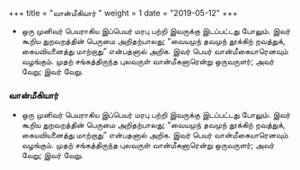 ﻿+++
title = "வான்மீகியார்  "
weight = 1
date = "2019-05-12"
+++


-  ஒரு முனிவர் பெயராகிய இப்பெயர் மரபு பற்றி இவருக்கு இடப்பட்டது போலும். இவர் கூறிய துறவறத்தின் பெருமை அறிதற்பாலது; “வையமுந் தவமுந் தூக்கிற் றவத்துக், கையவியனைத்து மாற்றாது” என்பதனால் அறிக. இவர் பெயர் வான்மீகையாரெனவும் வழங்கும். முதற் சங்கத்திருந்த புலவருள் வான்மீகனாரென்று ஒருவருளர்; அவர் வேறு; இவர் வேறு. 
  
### வான்மீகியார்  
-  ஒரு முனிவர் பெயராகிய இப்பெயர் மரபு பற்றி இவருக்கு இடப்பட்டது போலும். இவர் கூறிய துறவறத்தின் பெருமை அறிதற்பாலது; “வையமுந் தவமுந் தூக்கிற் றவத்துக், கையவியனைத்து மாற்றாது” என்பதனால் அறிக. இவர் பெயர் வான்மீகையாரெனவும் வழங்கும். முதற் சங்கத்திருந்த புலவருள் வான்மீகனாரென்று ஒருவருளர்; அவர் வேறு; இவர் வேறு. 
